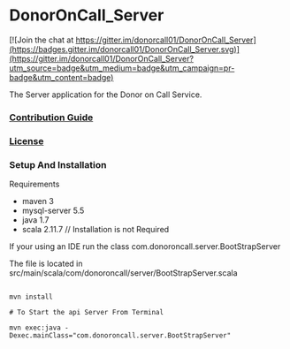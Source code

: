 # DonorOnCall_Server

[![Join the chat at https://gitter.im/donorcall01/DonorOnCall_Server](https://badges.gitter.im/donorcall01/DonorOnCall_Server.svg)](https://gitter.im/donorcall01/DonorOnCall_Server?utm_source=badge&utm_medium=badge&utm_campaign=pr-badge&utm_content=badge)

The Server application for the Donor on Call Service.



### [Contribution Guide](https://github.com/donorcall01/DonorOnCall_Server/blob/master/CONTRIBUTING.md)

### [License](https://github.com/donorcall01/DonorOnCall_Server/blob/master/LICENSE.md)


### Setup And Installation

Requirements

* maven 3
* mysql-server 5.5
* java 1.7
* scala 2.11.7 // Installation is not Required

If your using an IDE run the class com.donoroncall.server.BootStrapServer

The file is located in src/main/scala/com/donoroncall/server/BootStrapServer.scala

```

mvn install

# To Start the api Server From Terminal

mvn exec:java -Dexec.mainClass="com.donoroncall.server.BootStrapServer"

```